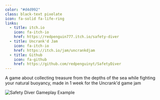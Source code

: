 ```yaml
---
color: "#d4d992"
class: black-text pixelate
icon: fa-solid fa-life-ring
links:
  - title: itch.io
    icon: fa-itch-io
    href: https://redpenguin777.itch.io/safety-diver
  - title: Uncrank'd Jam
    icon: fa-itch-io
    href: https://itch.io/jam/uncrankdjam
  - title: Github
    icon: fa-github
    href: https://github.com/redpenguinyt/SafetyDiver
---
```


A game about collecting treasure from the depths of the sea while fighting your natural buoyancy, made in 1 week for the Uncrank'd game jam

![Safety Diver Gameplay Example](https://img.itch.zone/aW1hZ2UvMjY4NjEwMi8xNjA5MTE2NC5naWY=/794x1000/AEUWmy.gif)